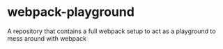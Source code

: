 # webpack-playground
A repository that contains a full webpack setup to act as a playground to mess around with webpack
